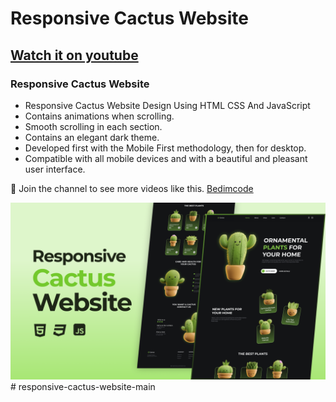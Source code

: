 # Responsive Cactus Website
## [Watch it on youtube](https://youtu.be/x9pm31GVduo)
### Responsive Cactus Website

- Responsive Cactus Website Design Using HTML CSS And JavaScript
- Contains animations when scrolling.
- Smooth scrolling in each section.
- Contains an elegant dark theme.
- Developed first with the Mobile First methodology, then for desktop.
- Compatible with all mobile devices and with a beautiful and pleasant user interface.

💙 Join the channel to see more videos like this. [Bedimcode](https://www.youtube.com/@Bedimcode)

![preview img](/preview.png)
#   r e s p o n s i v e - c a c t u s - w e b s i t e - m a i n 
 
 